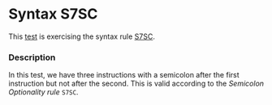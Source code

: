 # Syntax S7SC

This [test](.) is exercising the syntax rule [S7SC](../Readme.md).

### Description

In this test, we have three instructions with a semicolon after the first instruction but not after the second. This is valid according to the *Semicolon Optionality rule* `S7SC`.
